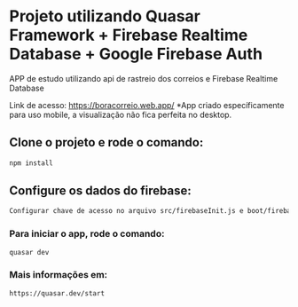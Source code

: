 # Projeto utilizando Quasar Framework + Firebase Realtime Database + Google Firebase Auth

APP de estudo utilizando api de rastreio dos correios e Firebase Realtime Database

Link de acesso: https://boracorreio.web.app/
*App criado específicamente para uso mobile, a visualização não fica perfeita no desktop.

## Clone o projeto e rode o comando:

```bash
npm install
```

## Configure os dados do firebase:

```bash
Configurar chave de acesso no arquivo src/firebaseInit.js e boot/firebase.js
```

### Para iniciar o app, rode o comando:

```bash
quasar dev
```

### Mais informações em:

```bash
https://quasar.dev/start
```
